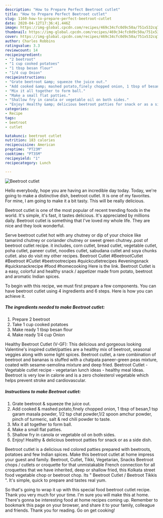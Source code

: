 ```yaml
---
description: "How to Prepare Perfect Beetroot cutlet"
title: "How to Prepare Perfect Beetroot cutlet"
slug: 1160-how-to-prepare-perfect-beetroot-cutlet
date: 2020-04-12T17:36:41.446Z
image: https://img-global.cpcdn.com/recipes/469c34cfc0d9c50a/751x532cq70/beetroot-cutlet-recipe-main-photo.jpg
thumbnail: https://img-global.cpcdn.com/recipes/469c34cfc0d9c50a/751x532cq70/beetroot-cutlet-recipe-main-photo.jpg
cover: https://img-global.cpcdn.com/recipes/469c34cfc0d9c50a/751x532cq70/beetroot-cutlet-recipe-main-photo.jpg
author: Charles Robbins
ratingvalue: 3.3
reviewcount: 14
recipeingredient:
- "2 beetroot"
- "1 cup cooked potatoes"
- "1 tbsp besan flour"
- "1/4 cup Onion"
recipeinstructions:
- "Grate beetroot &amp; squeeze the juice out."
- "Add cooked &amp; mashed potato,finely chopped onion, 1 tbsp of besan,1 tsp garam masala powder, 1/2 tsp chat powder,1/2 spoon amchur powder, pinch of turmeric, salt &amp; red chili powder to taste."
- "Mix it all together to form ball."
- "Make a small flat patties."
- "Shallow fry in canola or vegetable oil on both sides."
- "Enjoy! Healthy &amp; delicious beetroot patties for snack or as a side dish."
categories:
- Recipe
tags:
- beetroot
- cutlet

katakunci: beetroot cutlet 
nutrition: 183 calories
recipecuisine: American
preptime: "PT23M"
cooktime: "PT35M"
recipeyield: "1"
recipecategory: Lunch

---
```



![Beetroot cutlet](https://img-global.cpcdn.com/recipes/469c34cfc0d9c50a/751x532cq70/beetroot-cutlet-recipe-main-photo.jpg)

Hello everybody, hope you are having an incredible day today. Today, we're going to make a distinctive dish, beetroot cutlet. It is one of my favorites. For mine, I am going to make it a bit tasty. This will be really delicious.

Beetroot cutlet is one of the most popular of recent trending foods in the world. It's simple, it's fast, it tastes delicious. It's appreciated by millions daily. Beetroot cutlet is something that I've loved my whole life. They are nice and they look wonderful.

Serve beetroot cutlet hot with any chutney or dip of your choice like tamarind chutney or coriander chutney or sweet green chutney..post of beetroot cutlet recipe. it includes, corn cutlet, bread cutlet, vegetable cutlet, poha cutlet, paneer cutlet, noodles cutlet, sabudana cutlet and soya chunks cutlet. also do visit my other recipes. Beetroot Cutlet #BeetrootCutlet #Beetroot #Cutlet #beetrootrecipes #quickcutletrecipes #eveningsnack #quicksnackrecipe #food #homecooking Here is the link. Beetroot Cutlet is a easy, colorful and healthy snack / appetizer made from potato, beetroot and aromatic Indian spices.


To begin with this recipe, we must first prepare a few components. You can have beetroot cutlet using 4 ingredients and 6 steps. Here is how you can achieve it.

<!--inarticleads1-->

##### The ingredients needed to make Beetroot cutlet:

1. Prepare 2 beetroot
1. Take 1 cup cooked potatoes
1. Make ready 1 tbsp besan flour
1. Make ready 1/4 cup Onion


Healthy Beetroot Cutlet (V-GF): This delicious and gorgeous looking Valentine&#39;s inspired cutlet/patties are a healthy mix of beetroot, seasonal veggies along with some light spices. Beetroot cutlet, a rare combination of beetroot and bananas is stuffed with a chatpata paneer-green peas mixture, coated with sesame-semolina mixture and deep fried. Beetroot Cutlet - Vegetable cutlet recipe - vegetarian lunch ideas - healthy meal Ideas. Beetroot is very low in calorie and is a zero cholesterol vegetable which helps prevent stroke and cardiovascular. 

<!--inarticleads2-->

##### Instructions to make Beetroot cutlet:

1. Grate beetroot &amp; squeeze the juice out.
1. Add cooked &amp; mashed potato,finely chopped onion, 1 tbsp of besan,1 tsp garam masala powder, 1/2 tsp chat powder,1/2 spoon amchur powder, pinch of turmeric, salt &amp; red chili powder to taste.
1. Mix it all together to form ball.
1. Make a small flat patties.
1. Shallow fry in canola or vegetable oil on both sides.
1. Enjoy! Healthy &amp; delicious beetroot patties for snack or as a side dish.


Beetroot cutlet is a delicious red colored patties prepared with beetroots, potatoes and few Indian spices. Make this beetroot cutlet at home impress your guest and family. Beetroot, Cutlet, Tikki, Vegetarian, Snacks Beetroot chops / cutlets or croquette for that unmistakable French connection for all croquettes that we have inherited, deep or shallow fried, this Kolkata street food vegetable chop or beetroot chop. Its &#34; Beetroot Cutlet / Beetroot Tikkis &#34;. It&#39;s simple, quick to prepare and tastes real yum. 

So that's going to wrap it up with this special food beetroot cutlet recipe. Thank you very much for your time. I'm sure you will make this at home. There's gonna be interesting food at home recipes coming up. Remember to bookmark this page on your browser, and share it to your family, colleague and friends. Thank you for reading. Go on get cooking!
